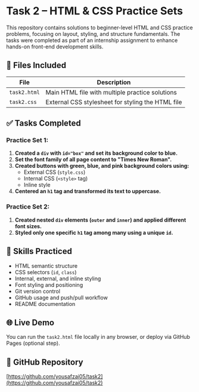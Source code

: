 # Task 2 – HTML & CSS Practice Sets

This repository contains solutions to beginner-level HTML and CSS practice problems, focusing on layout, styling, and structure fundamentals. The tasks were completed as part of an internship assignment to enhance hands-on front-end development skills.


## 📁 Files Included

| File        | Description                             |
|-------------|-----------------------------------------|
| `task2.html`| Main HTML file with multiple practice solutions |
| `task2.css` | External CSS stylesheet for styling the HTML file |


## ✅ Tasks Completed

### Practice Set 1:
1. **Created a `div` with `id="box"` and set its background color to blue.**
2. **Set the font family of all page content to "Times New Roman".**
3. **Created buttons with green, blue, and pink background colors using:**
   - External CSS (`style.css`)
   - Internal CSS (`<style>` tag)
   - Inline style
4. **Centered an `h1` tag and transformed its text to uppercase.**

### Practice Set 2:
1. **Created nested `div` elements (`outer` and `inner`) and applied different font sizes.**
2. **Styled only one specific `h1` tag among many using a unique `id`.**


## 🧠 Skills Practiced

- HTML semantic structure
- CSS selectors (`id`, `class`)
- Internal, external, and inline styling
- Font styling and positioning
- Git version control
- GitHub usage and push/pull workflow
- README documentation


## 🌐 Live Demo

You can run the `task2.html` file locally in any browser, or deploy via GitHub Pages (optional step).


## 📌 GitHub Repository

[https://github.com/yousafzai05/task2](https://github.com/yousafzai05/task2)

